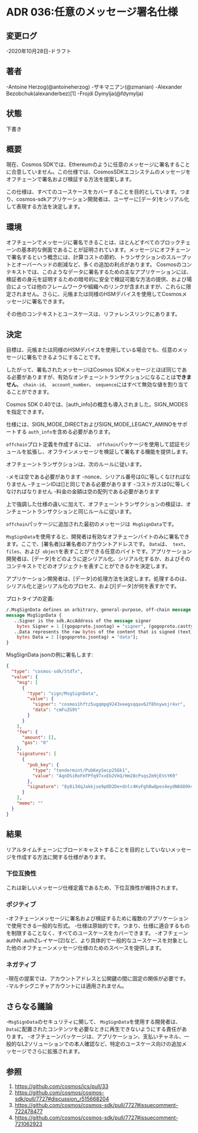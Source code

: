 # ADR 036:任意のメッセージ署名仕様

## 変更ログ

-2020年10月28日-ドラフト

## 著者

-Antoine Herzog(@antoineherzog)
-ザキマニアン(@zmanian)
-Alexander Bezobchuk(alexanderbez)[1]
-Frojdi Dymylja(@fdymylja)

## 状態

下書き

## 概要

現在、Cosmos SDKでは、Ethereumのように任意のメッセージに署名することに合意していません。この仕様では、CosmosSDKエコシステムのメッセージをオフチェーンで署名および検証する方法を提案します。

この仕様は、すべてのユースケースをカバーすることを目的としています。つまり、cosmos-sdkアプリケーション開発者は、ユーザーに[データ]をシリアル化して表現する方法を決定します。

## 環境

オフチェーンでメッセージに署名できることは、ほとんどすべてのブロックチェーンの基本的な側面であることが証明されています。メッセージにオフチェーンで署名するという概念には、計算コストの節約、トランザクションのスループットとオーバーヘッドの削減など、多くの追加の利点があります。 Cosmosのコンテキストでは、このようなデータに署名するための主なアプリケーションには、検証者の身元を証明するための暗号的に安全で検証可能な方法の提供、および場合によっては他のフレームワークや組織へのリンクが含まれますが、これらに限定されません。さらに、元帳または同様のHSMデバイスを使用してCosmosメッセージに署名できます。

その他のコンテキストとユースケースは、リファレンスリンクにあります。

## 決定

目標は、元帳または同様のHSMデバイスを使用している場合でも、任意のメッセージに署名できるようにすることです。

したがって、署名されたメッセージはCosmos SDKメッセージとほぼ同じである必要がありますが、有効なオンチェーントランザクションになることは**できません**。 `chain-id`、` account_number`、 `sequence`にはすべて無効な値を割り当てることができます。

Cosmos SDK 0.40では、[auth_info]の概念も導入されました。SIGN_MODESを指定できます。

仕様には、SIGN_MODE_DIRECTおよびSIGN_MODE_LEGACY_AMINOをサポートする `auth_info`を含める必要があります。

`offchain`プロト定義を作成するには、` offchain`パッケージを使用して認証モジュールを拡張し、オフラインメッセージを検証して署名する機能を提供します。

オフチェーントランザクションは、次のルールに従います。

-メモは空である必要があります
-nonce、シリアル番号は0に等しくなければなりません
-チェーンIDは[]と同じである必要があります
-コストガスは0に等しくなければなりません
-料金の金額は空の配列である必要があります

上で強調した仕様の違いに加えて、オフチェーントランザクションの検証は、オンチェーントランザクションと同じルールに従います。

`offchain`パッケージに追加された最初のメッセージは` MsgSignData`です。

`MsgSignData`を使用すると、開発者は有効なオフチェーンバイトのみに署名できます。ここで、[署名者]は署名者のアカウントアドレスです。 `Data`は、` text`、 `files`、および` object`を表すことができる任意のバイトです。アプリケーション開発者は、[データ]をどのように逆シリアル化、シリアル化するか、およびそのコンテキストでどのオブジェクトを表すことができるかを決定します。

アプリケーション開発者は、[データ]の処理方法を決定します。処理するのは、シリアル化と逆シリアル化のプロセス、および[データ]が何を表すかです。

プロトタイプの定義: 

```proto
/.MsgSignData defines an arbitrary, general-purpose, off-chain message
message MsgSignData {
   ..Signer is the sdk.AccAddress of the message signer
    bytes Signer = 1 [(gogoproto.jsontag) = "signer", (gogoproto.casttype) = "github.com/cosmos/cosmos-sdk/types.AccAddress"];
   ..Data represents the raw bytes of the content that is signed (text, json, etc)
    bytes Data = 2 [(gogoproto.jsontag) = "data"];
}
```

MsgSignData jsonの例に署名します: 

```json
{
  "type": "cosmos-sdk/StdTx",
  "value": {
    "msg": [
      {
        "type": "sign/MsgSignData",
        "value": {
          "signer": "cosmos1hftz5ugqmpg9243xeegsqqav62f8hnywsjr4xr",
          "data": "cmFuZG9t"
        }
      }
    ],
    "fee": {
      "amount": [],
      "gas": "0"
    },
    "signatures": [
      {
        "pub_key": {
          "type": "tendermint/PubKeySecp256k1",
          "value": "AqnDSiRoFmTPfq97xxEb2VkQ/Hm28cPsqsZm9jEVsYK9"
        },
        "signature": "8y8i34qJakkjse9pOD2De+dnlc4KvFgh0wQpes4eydN66D9kv7cmCEouRrkka9tlW9cAkIL52ErB+6ye7X5aEg=="
      }
    ],
    "memo": ""
  }
}
```

## 結果

リアルタイムチェーンにブロードキャストすることを目的としていないメッセージを作成する方法に関する仕様があります。

### 下位互換性

これは新しいメッセージ仕様定義であるため、下位互換性が維持されます。

### ポジティブ

-オフチェーンメッセージに署名および検証するために複数のアプリケーションで使用できる一般的な形式。
-仕様は原始的です。つまり、仕様に適合するものを制限することなく、すべてのユースケースをカバーできます。
-オフチェーンauthN .authZレイヤー[2]など、より具体的で一般的なユースケースを対象とした他のオフチェーンメッセージ仕様のためのスペースを提供します。
### ネガティブ

-現在の提案では、アカウントアドレスと公開鍵の間に固定の関係が必要です。
-マルチシグニチャアカウントには適用されません。

## さらなる議論

-`MsgSignData`のセキュリティに関して、 `MsgSignData`を使用する開発者は、` Data`に配置されたコンテンツを必要なときに再生できないようにする責任があります。
-オフチェーンパッケージは、アプリケーション、支払いチャネル、一般的なL2ソリューションでの本人確認など、特定のユースケース向けの追加メッセージでさらに拡張されます。

## 参照

1. https://github.com/cosmos/ics/pull/33
2. https://github.com/cosmos/cosmos-sdk/pull/7727#discussion_r515668204
3. https://github.com/cosmos/cosmos-sdk/pull/7727#issuecomment-722478477
4. https://github.com/cosmos/cosmos-sdk/pull/7727#issuecomment-721062923 
